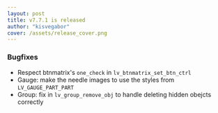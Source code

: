 ```yaml
---
layout: post
title: v7.7.1 is released
author: "kisvegabor"
cover: /assets/release_cover.png
---
```


### Bugfixes
- Respect btnmatrix's `one_check` in `lv_btnmatrix_set_btn_ctrl`
- Gauge: make the needle images to use the styles from `LV_GAUGE_PART_PART`
- Group: fix in `lv_group_remove_obj` to handle deleting hidden obejcts correctly

